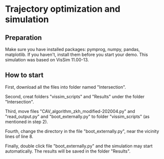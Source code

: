 # Trajectory optimization and simulation

## Preparation

Make sure you have installed packages: pymprog, numpy, pandas, matplotlib. If you haven't, install them before you start your demo.
This simulation was based on VisSim 11.00-13. 

## How to start

First, download all the files into folder named "Intersection".

Second, creat folders "vissim_scripts" and "Results" under the folder "Intersection".

Third, move files "CAV_algorithm_zkh_modified-202004.py" and "read_output.py" and "boot_externally.py" to folder "vissim_scripts" (as mentioned in step 2).

Fourth, change the directory in the file "boot_externally.py", near the vicinity lines of line 8.

Finally, double click file "boot_externally.py" and the simulation may start automatically. The results will be saved in the folder "Results".
